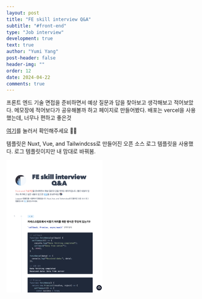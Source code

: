 ```yaml
---
layout: post
title: "FE skill interview Q&A"
subtitle: "#front-end"
type: "Job interview"
development: true
text: true
author: "Yumi Yang"
post-header: false
header-img: ""
order: 12
date: 2024-04-22
comments: true
---
```


프론트 엔드 기술 면접을 준비하면서 예상 질문과 답을 찾아보고 생각해보고 적어보았다.
메모장에 적어보다가 공유해볼까 하고 페이지로 만들어봤다.
배포는 vercel을 사용했는데, 너무나 편하고 좋은것

[여기](https://logspot-eight-theta.vercel.app/)를 눌러서 확인해주세요 ✌🏻

템플릿은 Nuxt, Vue, and Tailwindcss로 만들어진 오픈 소스 로그 템플릿을 사용했다. 로그 템플릿이지만 내 맘대로 바꿔봄.

<img src='1.png' width='50%' />
<br/>
